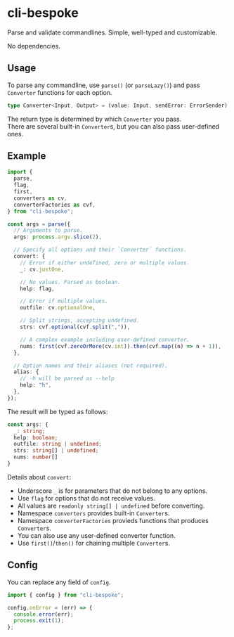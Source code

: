 # cli-bespoke

Parse and validate commandlines. Simple, well-typed and customizable.

No dependencies.


## Usage

To parse any commandline, use `parse()` (or `parseLazy()`) and pass `Converter` functions for each option.

```ts
type Converter<Input, Output> = (value: Input, sendError: ErrorSender) => Output;
```

The return type is determined by which `Converter` you pass.  
There are several built-in `Converter`s, but you can also pass user-defined ones.


## Example

```ts
import {
  parse,
  flag,
  first,
  converters as cv,
  converterFactories as cvf,
} from "cli-bespoke";

const args = parse({
  // Arguments to parse.
  args: process.argv.slice(2),

  // Specify all options and their `Converter` functions.
  convert: {
    // Error if either undefined, zero or multiple values.
    _: cv.justOne,

    // No values. Parsed as boolean.
    help: flag,

    // Error if multiple values.
    outfile: cv.optionalOne,

    // Split strings, accepting undefined.
    strs: cvf.optional(cvf.split(",")),

    // A complex example including user-defined converter.
    nums: first(cvf.zeroOrMore(cv.int)).then(cvf.map((n) => n + 1)),
  },

  // Option names and their aliases (not required).
  alias: {
    // -h will be parsed as --help
    help: "h",
  },
});
```

The result will be typed as follows:

```ts
const args: {
  _: string;
  help: boolean;
  outfile: string | undefined;
  strs: string[] | undefined;
  nums: number[]
}
```

Details about `convert`:

- Underscore `_` is for parameters that do not belong to any options.
- Use `flag` for options that do not receive values.
- All values are `readonly string[] | undefined` before converting.
- Namespace `converters` provides built-in `Converter`s.
- Namespace `converterFactories` provieds functions that produces `Converter`s.
- You can also use any user-defined converter function.
- Use `first()`/`then()` for chaining multiple `Converter`s.


## Config

You can replace any field of `config`.

```ts
import { config } from "cli-bespoke";

config.onError = (err) => {
  console.error(err);
  process.exit(1);
};
```
